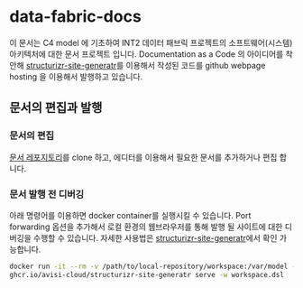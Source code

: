 # data-fabric-docs

이 문서는 C4 model 에 기초하여 INT2 데이터 패브릭 프로젝트의 소프트웨어(시스템) 아키텍처에 대한 문서 프로젝트 입니다.
Documentation as a Code 의 아이디어를 착안해 [structurizr-site-generatr](https://github.com/avisi-cloud/structurizr-site-generatr)를 이용해서 작성된 코드를 github webpage hosting 을 이용해서 발행하고 있습니다.

## 문서의 편집과 발행

### 문서의 편집
[문서 레포지토리](./)를 clone 하고, 에디터를 이용해서 필요한 문서를 추가하거나 편집 합니다.

### 문서 발행 전 디버깅
아래 명령어를 이용하면 docker container를 실행시킬 수 있습니다. Port forwarding 옵션을 추가해서 로컬 환경의 웹브라우저를 통해 발행 될 사이트에 대한 디버깅을 수행할 수 있습니다. 자세한 사용법은 [structurizr-site-generatr](https://github.com/avisi-cloud/structurizr-site-generatr)에서 확인 가능합니다.

```bash
docker run -it --rm -v /path/to/local-repository/workspace:/var/model -p 8080:8080 \
ghcr.io/avisi-cloud/structurizr-site-generatr serve -w workspace.dsl
```
